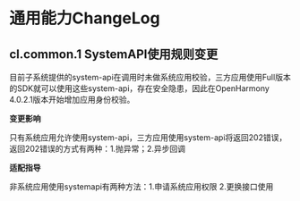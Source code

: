# 通用能力ChangeLog

## cl.common.1 SystemAPI使用规则变更

目前子系统提供的system-api在调用时未做系统应用校验，三方应用使用Full版本的SDK就可以使用这些system-api，存在安全隐患，因此在OpenHarmony 4.0.2.1版本开始增加应用身份校验。

**变更影响**

只有系统应用允许使用system-api，三方应用使用system-api将返回202错误，返回202错误的方式有两种：1.抛异常；2.异步回调

**适配指导**

非系统应用使用systemapi有两种方法：1.申请系统应用权限 2.更换接口使用
